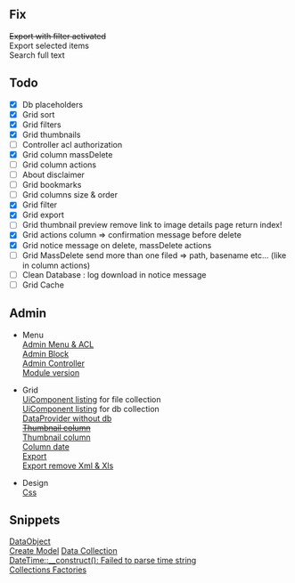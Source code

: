 ## Fix
<del>Export with filter activated</del>  
Export selected items  
Search full text

## Todo
-[x] Db placeholders  
-[x] Grid sort
-[x] Grid filters
-[x] Grid thumbnails
-[ ] Controller acl authorization
-[x] Grid column massDelete
-[ ] Grid column actions
-[ ] About disclaimer
-[ ] Grid bookmarks
-[ ] Grid columns size & order
-[x] Grid filter
-[x] Grid export
-[ ] Grid thumbnail preview remove link to image details page return index!
-[x] Grid actions column => confirmation message before delete
-[x] Grid notice message on delete, massDelete actions  
-[ ] Grid MassDelete send more than one filed => path, basename etc... (like in column actions)
-[ ] Clean Database : log download in notice message 
-[ ] Grid Cache

## Admin
- Menu  
[Admin Menu & ACL](http://www.maximehuran.fr/creation-dun-menu-dans-ladmin-et-gestion-des-droits-sous-magento-2/)  
[Admin Block](https://magento.stackexchange.com/a/138005/56025)  
[Admin Controller](http://www.maximehuran.fr/creation-dun-controlleur-admin-dans-magento-2/)  
[Module version](https://magento.stackexchange.com/a/99535/56025)  

- Grid  
[UiComponent listing](https://magento.stackexchange.com/a/150283/56025) for file collection  
[UiComponent listing](http://www.maximehuran.fr/creation-dun-uicomponent-sous-magento-2/) for db collection  
[DataProvider without db](https://magento.stackexchange.com/q/209682/56025)  
<del>[Thumbnail column](https://magento.stackexchange.com/a/150858/56025)</del>  
[Thumbnail column](https://magento.stackexchange.com/a/98364/56025)    
[Column date](https://magento.stackexchange.com/a/217365/56025)  
[Export](https://magento.stackexchange.com/a/210436/56025)  
[Export remove Xml & Xls](https://magento.stackexchange.com/a/294231/56025)

- Design  
[Css](https://magento.stackexchange.com/a/137442/56025)  

## Snippets
[DataObject](https://magento.stackexchange.com/a/187246/56025)  
[Create Model](https://www.maximehuran.fr/creation-dun-modele-sous-magento-2/)
[Data Collection](https://magento.stackexchange.com/a/117514)  
[DateTime::__construct(): Failed to parse time string](https://stackoverflow.com/a/17427605/8243229)   
[Collections Factories](https://devdocs.magento.com/guides/v2.3/extension-dev-guide/factories.html  )
